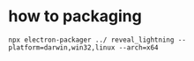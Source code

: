 # how to packaging

```
npx electron-packager ../ reveal_lightning --platform=darwin,win32,linux --arch=x64
```
